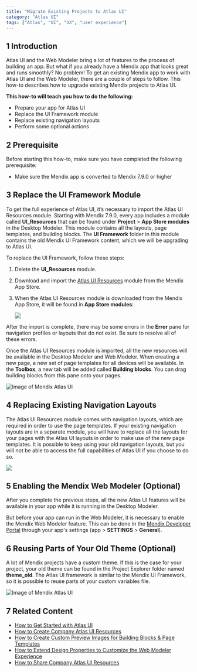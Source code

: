 ```yaml
---
title: "Migrate Existing Projects to Atlas UI"
category: "Atlas UI"
tags: ["Atlas", "UI", "UX", "user experience"]
---
```


## 1 Introduction

Atlas UI and the Web Modeler bring a lot of features to the process of building an app. But what if you already have a Mendix app that looks great and runs smoothly? No problem! To get an existing Mendix app to work with Atlas UI and the Web Modeler, there are a couple of steps to follow. This how-to describes how to upgrade existing Mendix projects to Atlas UI.

**This how-to will teach you how to do the following:**

* Prepare your app for Atlas UI
* Replace the UI Framework module
* Replace existing navigation layouts
* Perform some optional actions

## 2 Prerequisite

Before starting this how-to, make sure you have completed the following prerequisite:

* Make sure the Mendix app is converted to Mendix 7.9.0 or higher

## 3 Replace the UI Framework Module

To get the full experience of Atlas UI, it’s necessary to import the Atlas UI Resources module. Starting with Mendix 7.9.0, every app includes a module called **UI_Resources** that can be found under **Project** > **App Store modules** in the Desktop Modeler. This module contains all the layouts, page templates, and building blocks. The **UI Framework** folder in this module contains the old Mendix UI Framework content, which we will be upgrading to Atlas UI.

To replace the UI Framework, follow these steps:

1. Delete the **UI_Resources** module.
2. Download and import the [Atlas UI Resources](https://appstore.home.mendix.com/link/app/104730/Mendix/Atlas-UI-Resources) module from the Mendix App Store.
3.  When the Atlas UI Resources module is downloaded from the Mendix App Store, it will be found in **App Store modules**:

    ![](attachments/howto/migrate_dm_appstore.png)

After the import is complete, there may be some errors in the **Error** pane for navigation profiles or layouts that do not exist. Be sure to resolve all of these errors.

Once the Atlas UI Resources module is imported, all the new resources will be available in the Desktop Modeler and Web Modeler. When creating a new page, a new set of page templates for all devices will be available. In the **Toolbox**, a new tab will be added called **Building blocks**. You can drag building blocks from this pane onto your pages.

![Image of Mendix Atlas UI](attachments/howto/migrate_dm_bb_toolbox.png)

## 4 Replacing Existing Navigation Layouts

The Atlas UI Resources module comes with navigation layouts, which are required in order to use the page templates. If your existing navigation layouts are in a separate module, you will have to replace all the layouts for your pages with the Atlas UI layouts in order to make use of the new page templates. It is possible to keep using your old navigation layouts, but you will not be able to access the full capabilities of Atlas UI if you choose to do so.

![](attachments/howto/migrate_dm_navlayouts.png)

## 5 Enabling the Mendix Web Modeler (Optional)

After you complete the previous steps, all the new Atlas UI features will be available in your app while it is running in the Desktop Modeler.

But before your app can run in the Web Modeler, it is necessary to enable the Mendix Web Modeler feature. This can be done in the [Mendix Developer Portal](https://sprintr.home.mendix.com/index.html) through your app's settings (app > **SETTINGS** > **General**).

## 6 Reusing Parts of Your Old Theme (Optional)

A lot of Mendix projects have a custom theme. If this is the case for your project, your old theme can be found in the Project Explorer folder named **theme_old**. The Atlas UI framework is similar to the Mendix UI Framework, so it is possible to reuse parts of your custom variables file.

![Image of Mendix Atlas UI](attachments/howto/migrate_old_theme.png)

## 7 Related Content

* [How to Get Started with Atlas UI](get-started-with-atlasui)
* [How to Create Company Atlas UI Resources](create-company-atlas-ui-resources)
* [How to Create Custom Preview Images for Building Blocks & Page Templates](create-custom-preview-images-for-building-blocks-and-page-templates)
* [How to Extend Design Properties to Customize the Web Modeler Experience](extend-design-properties-to-customize-the-web-modeler-experience)
* [How to Share Company Atlas UI Resources](share-company-atlas-ui-resources)
